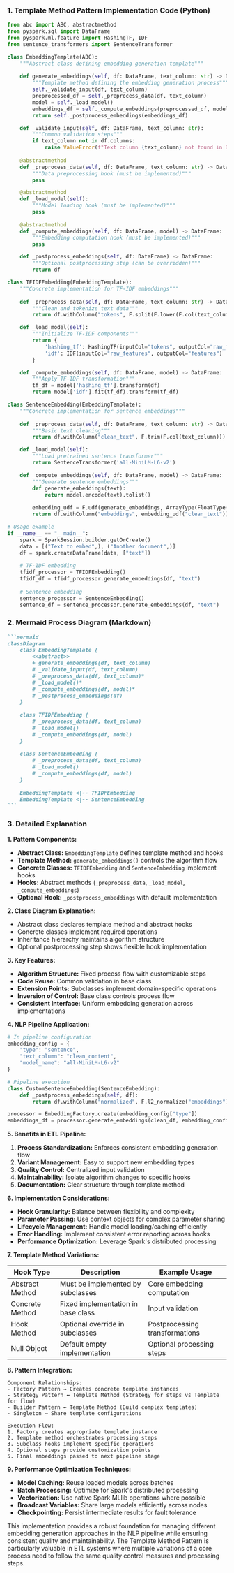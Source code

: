 ### 1. Template Method Pattern Implementation Code (Python)
```python
from abc import ABC, abstractmethod
from pyspark.sql import DataFrame
from pyspark.ml.feature import HashingTF, IDF
from sentence_transformers import SentenceTransformer

class EmbeddingTemplate(ABC):
    """Abstract class defining embedding generation template"""
    
    def generate_embeddings(self, df: DataFrame, text_column: str) -> DataFrame:
        """Template method defining the embedding generation process"""
        self._validate_input(df, text_column)
        preprocessed_df = self._preprocess_data(df, text_column)
        model = self._load_model()
        embeddings_df = self._compute_embeddings(preprocessed_df, model)
        return self._postprocess_embeddings(embeddings_df)

    def _validate_input(self, df: DataFrame, text_column: str):
        """Common validation steps"""
        if text_column not in df.columns:
            raise ValueError(f"Text column {text_column} not found in DataFrame")
            
    @abstractmethod
    def _preprocess_data(self, df: DataFrame, text_column: str) -> DataFrame:
        """Data preprocessing hook (must be implemented)"""
        pass

    @abstractmethod
    def _load_model(self):
        """Model loading hook (must be implemented)"""
        pass

    @abstractmethod
    def _compute_embeddings(self, df: DataFrame, model) -> DataFrame:
        """Embedding computation hook (must be implemented)"""
        pass

    def _postprocess_embeddings(self, df: DataFrame) -> DataFrame:
        """Optional postprocessing step (can be overridden)"""
        return df

class TFIDFEmbedding(EmbeddingTemplate):
    """Concrete implementation for TF-IDF embeddings"""
    
    def _preprocess_data(self, df: DataFrame, text_column: str) -> DataFrame:
        """Clean and tokenize text data"""
        return df.withColumn("tokens", F.split(F.lower(F.col(text_column)), " "))

    def _load_model(self):
        """Initialize TF-IDF components"""
        return {
            'hashing_tf': HashingTF(inputCol="tokens", outputCol="raw_features"),
            'idf': IDF(inputCol="raw_features", outputCol="features")
        }

    def _compute_embeddings(self, df: DataFrame, model) -> DataFrame:
        """Apply TF-IDF transformation"""
        tf_df = model['hashing_tf'].transform(df)
        return model['idf'].fit(tf_df).transform(tf_df)

class SentenceEmbedding(EmbeddingTemplate):
    """Concrete implementation for sentence embeddings"""
    
    def _preprocess_data(self, df: DataFrame, text_column: str) -> DataFrame:
        """Basic text cleaning"""
        return df.withColumn("clean_text", F.trim(F.col(text_column)))

    def _load_model(self):
        """Load pretrained sentence transformer"""
        return SentenceTransformer('all-MiniLM-L6-v2')

    def _compute_embeddings(self, df: DataFrame, model) -> DataFrame:
        """Generate sentence embeddings"""
        def generate_embeddings(text):
            return model.encode(text).tolist()
            
        embedding_udf = F.udf(generate_embeddings, ArrayType(FloatType()))
        return df.withColumn("embeddings", embedding_udf("clean_text"))

# Usage example
if __name__ == "__main__":
    spark = SparkSession.builder.getOrCreate()
    data = [("Text to embed",), ("Another document",)]
    df = spark.createDataFrame(data, ["text"])
    
    # TF-IDF embedding
    tfidf_processor = TFIDFEmbedding()
    tfidf_df = tfidf_processor.generate_embeddings(df, "text")
    
    # Sentence embedding
    sentence_processor = SentenceEmbedding()
    sentence_df = sentence_processor.generate_embeddings(df, "text")
```

### 2. Mermaid Process Diagram (Markdown)
````markdown
```mermaid
classDiagram
    class EmbeddingTemplate {
        <<abstract>>
        + generate_embeddings(df, text_column)
        # _validate_input(df, text_column)
        # _preprocess_data(df, text_column)*
        # _load_model()*
        # _compute_embeddings(df, model)*
        # _postprocess_embeddings(df)
    }
    
    class TFIDFEmbedding {
        # _preprocess_data(df, text_column)
        # _load_model()
        # _compute_embeddings(df, model)
    }
    
    class SentenceEmbedding {
        # _preprocess_data(df, text_column)
        # _load_model()
        # _compute_embeddings(df, model)
    }
    
    EmbeddingTemplate <|-- TFIDFEmbedding
    EmbeddingTemplate <|-- SentenceEmbedding
```
````

### 3. Detailed Explanation

**1. Pattern Components:**
- **Abstract Class:** `EmbeddingTemplate` defines template method and hooks
- **Template Method:** `generate_embeddings()` controls the algorithm flow
- **Concrete Classes:** `TFIDFEmbedding` and `SentenceEmbedding` implement hooks
- **Hooks:** Abstract methods (`_preprocess_data`, `_load_model`, `_compute_embeddings`)
- **Optional Hook:** `_postprocess_embeddings` with default implementation

**2. Class Diagram Explanation:**
- Abstract class declares template method and abstract hooks
- Concrete classes implement required operations
- Inheritance hierarchy maintains algorithm structure
- Optional postprocessing step shows flexible hook implementation

**3. Key Features:**
- **Algorithm Structure:** Fixed process flow with customizable steps
- **Code Reuse:** Common validation in base class
- **Extension Points:** Subclasses implement domain-specific operations
- **Inversion of Control:** Base class controls process flow
- **Consistent Interface:** Uniform embedding generation across implementations

**4. NLP Pipeline Application:**
```python
# In pipeline configuration
embedding_config = {
    "type": "sentence",
    "text_column": "clean_content",
    "model_name": "all-MiniLM-L6-v2"
}

# Pipeline execution
class CustomSentenceEmbedding(SentenceEmbedding):
    def _postprocess_embeddings(self, df):
        return df.withColumn("normalized", F.l2_normalize("embeddings"))

processor = EmbeddingFactory.create(embedding_config["type"])
embeddings_df = processor.generate_embeddings(clean_df, embedding_config["text_column"])
```

**5. Benefits in ETL Pipeline:**
1. **Process Standardization:** Enforces consistent embedding generation flow
2. **Variant Management:** Easy to support new embedding types
3. **Quality Control:** Centralized input validation
4. **Maintainability:** Isolate algorithm changes to specific hooks
5. **Documentation:** Clear structure through template method

**6. Implementation Considerations:**
- **Hook Granularity:** Balance between flexibility and complexity
- **Parameter Passing:** Use context objects for complex parameter sharing
- **Lifecycle Management:** Handle model loading/caching efficiently
- **Error Handling:** Implement consistent error reporting across hooks
- **Performance Optimization:** Leverage Spark's distributed processing

**7. Template Method Variations:**

| Hook Type         | Description                          | Example Usage                  |
|-------------------|--------------------------------------|--------------------------------|
| Abstract Method   | Must be implemented by subclasses    | Core embedding computation     |
| Concrete Method   | Fixed implementation in base class   | Input validation               |
| Hook Method       | Optional override in subclasses      | Postprocessing transformations |
| Null Object       | Default empty implementation         | Optional processing steps      |

**8. Pattern Integration:**
```
Component Relationships:
- Factory Pattern → Creates concrete template instances
- Strategy Pattern ↔ Template Method (Strategy for steps vs Template for flow)
- Builder Pattern ← Template Method (Build complex templates)
- Singleton → Share template configurations

Execution Flow:
1. Factory creates appropriate template instance
2. Template method orchestrates processing steps
3. Subclass hooks implement specific operations
4. Optional steps provide customization points
5. Final embeddings passed to next pipeline stage
```

**9. Performance Optimization Techniques:**
- **Model Caching:** Reuse loaded models across batches
- **Batch Processing:** Optimize for Spark's distributed processing
- **Vectorization:** Use native Spark MLlib operations where possible
- **Broadcast Variables:** Share large models efficiently across nodes
- **Checkpointing:** Persist intermediate results for fault tolerance

This implementation provides a robust foundation for managing different embedding generation approaches in the NLP pipeline while ensuring consistent quality and maintainability. The Template Method Pattern is particularly valuable in ETL systems where multiple variations of a core process need to follow the same quality control measures and processing steps.